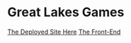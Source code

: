 # Great Lakes Games

[The Deployed Site Here](https://great-lakes-games.herokuapp.com/)
[The Front-End](https://github.com/tyebean/great-lakes-games-front-end)
